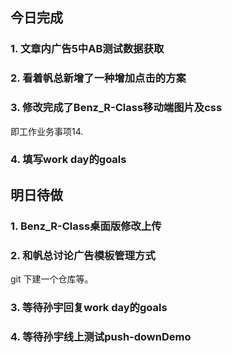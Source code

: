 ## 今日完成
### 1. 文章内广告5中AB测试数据获取

### 2. 看着帆总新增了一种增加点击的方案


### 3. 修改完成了Benz_R-Class移动端图片及css
即工作业务事项14.

### 4. 填写work day的goals

## 明日待做
### 1. Benz_R-Class桌面版修改上传

### 2. 和帆总讨论广告模板管理方式
git 下建一个仓库等。

### 3. 等待孙宇回复work day的goals

### 4. 等待孙宇线上测试push-downDemo
